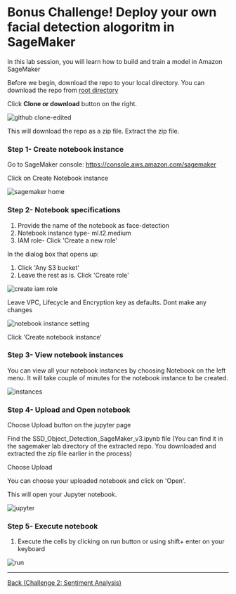 # Bonus Challenge! Deploy your own facial detection alogoritm in SageMaker

In this lab session, you will learn how to build and train a model in Amazon SageMaker

Before we begin, download the repo to your local directory. You can download the repo from [root directory](https://github.com/fibbonnaci/DeepLens-workshops)

Click **Clone or download** button on the right. 

![github clone-edited](https://user-images.githubusercontent.com/11222214/38658212-046fee60-3dd9-11e8-9069-a71804c222b7.jpg)

This will download the repo as a zip file. Extract the zip file. 

### Step 1- Create notebook instance

Go to SageMaker console: https://console.aws.amazon.com/sagemaker

Click on Create Notebook instance


![sagemaker home](https://user-images.githubusercontent.com/11222214/38313489-01929ca2-37d9-11e8-9ffb-4385e8d13da3.JPG)

### Step 2- Notebook specifications

1. Provide the name of the notebook as face-detection
2. Notebook instance type- ml.t2.medium
3. IAM role- Click 'Create a new role'

In the dialog box that opens up:

1. Click 'Any S3 bucket'
2. Leave the rest as is. Click 'Create role'

![create iam role](https://user-images.githubusercontent.com/11222214/38313888-e07281e4-37d9-11e8-8b99-dd322a76ced6.JPG)


Leave VPC, Lifecycle and Encryption key as defaults. Dont make any changes

![notebook instance setting](https://user-images.githubusercontent.com/11222214/38313994-2916257c-37da-11e8-823a-733f2572f61d.JPG)

Click 'Create notebook instance'

### Step 3- View notebook instances

You can view all your notebook instances by choosing Notebook on the left menu. It will take couple of minutes for the notebook instance to be created.

![instances](https://user-images.githubusercontent.com/11222214/38314549-541e9140-37db-11e8-89eb-ec9be1677271.JPG)

### Step 4- Upload and Open notebook

Choose Upload button on the jupyter page

Find the SSD_Object_Detection_SageMaker_v3.ipynb file (You can find it in the sagemaker lab directory of the extracted repo. You downloaded and extracted the zip file earlier in the process)

Choose Upload

You can choose your uploaded notebook and click on 'Open'. 

This will open your Jupyter notebook.

![jupyter](https://user-images.githubusercontent.com/11222214/38314946-427aa6e4-37dc-11e8-91bf-658ebe7b2a7b.JPG)

### Step 5- Execute notebook

1. Execute the cells by clicking on run button or using shift+ enter on your keyboard

![run](https://user-images.githubusercontent.com/11222214/38316244-21a07194-37df-11e8-9821-21d5d6e57976.JPG)

----------------------------------
[Back (Challenge 2: Sentiment Analysis)](Part_3_Sentiment_Analysis.md)